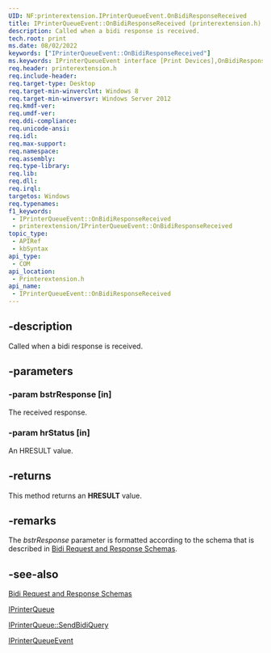 ```yaml
---
UID: NF:printerextension.IPrinterQueueEvent.OnBidiResponseReceived
title: IPrinterQueueEvent::OnBidiResponseReceived (printerextension.h)
description: Called when a bidi response is received.
tech.root: print
ms.date: 08/02/2022
keywords: ["IPrinterQueueEvent::OnBidiResponseReceived"]
ms.keywords: IPrinterQueueEvent interface [Print Devices],OnBidiResponseReceived method, IPrinterQueueEvent.OnBidiResponseReceived, IPrinterQueueEvent::OnBidiResponseReceived, OnBidiResponseReceived, OnBidiResponseReceived method [Print Devices], OnBidiResponseReceived method [Print Devices],IPrinterQueueEvent interface, print.iprinterqueueevent_onbidiresponsereceived, printerextension/IPrinterQueueEvent::OnBidiResponseReceived
req.header: printerextension.h
req.include-header: 
req.target-type: Desktop
req.target-min-winverclnt: Windows 8
req.target-min-winversvr: Windows Server 2012
req.kmdf-ver: 
req.umdf-ver: 
req.ddi-compliance: 
req.unicode-ansi: 
req.idl: 
req.max-support: 
req.namespace: 
req.assembly: 
req.type-library: 
req.lib: 
req.dll: 
req.irql: 
targetos: Windows
req.typenames: 
f1_keywords:
 - IPrinterQueueEvent::OnBidiResponseReceived
 - printerextension/IPrinterQueueEvent::OnBidiResponseReceived
topic_type:
 - APIRef
 - kbSyntax
api_type:
 - COM
api_location:
 - Printerextension.h
api_name:
 - IPrinterQueueEvent::OnBidiResponseReceived
---
```


## -description

Called when a bidi response  is received.

## -parameters

### -param bstrResponse [in]

The received response.

### -param hrStatus [in]

An HRESULT value.

## -returns

This method returns an **HRESULT** value.

## -remarks

The *bstrResponse* parameter is formatted according to the schema that is described in [Bidi Request and Response Schemas](/previous-versions/dd183368(v=vs.85)).

## -see-also

[Bidi Request and Response Schemas](/previous-versions/dd183368(v=vs.85))

[IPrinterQueue](./nn-printerextension-iprinterqueue.md)

[IPrinterQueue::SendBidiQuery](./nf-printerextension-iprinterqueue-sendbidiquery.md)

[IPrinterQueueEvent](./nn-printerextension-iprinterqueueevent.md)